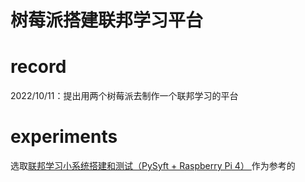 # 树莓派搭建联邦学习平台

# record
2022/10/11：提出用两个树莓派去制作一个联邦学习的平台

# experiments

选取[联邦学习小系统搭建和测试（PySyft + Raspberry Pi 4） ](https://zhuanlan.zhihu.com/p/181733116)作为参考的
<!--stackedit_data:
eyJoaXN0b3J5IjpbODQxOTQyMjQ0LDE3MjY2NzA3NDBdfQ==
-->